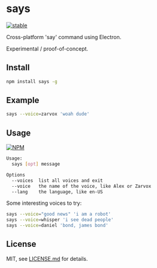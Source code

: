 # says

[![stable](http://badges.github.io/stability-badges/dist/stable.svg)](http://github.com/badges/stability-badges)

Cross-platform 'say' command using Electron. 

Experimental / proof-of-concept.

## Install

```sh
npm install says -g
```

## Example

```sh
says --voice=zarvox 'woah dude'
```

## Usage

[![NPM](https://nodei.co/npm/says.png)](https://www.npmjs.com/package/says)

```sh
Usage:
  says [opt] message

Options
  --voices  list all voices and exit
  --voice   the name of the voice, like Alex or Zarvox
  --lang    the language, like en-US
```

Some interesting voices to try:

```sh
says --voice="good news" 'i am a robot'
says --voice=whisper 'i see dead people'
says --voice=daniel 'bond, james bond'
```

## License

MIT, see [LICENSE.md](http://github.com/Jam3/says/blob/master/LICENSE.md) for details.
